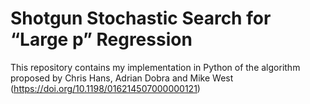 # Shotgun Stochastic Search for “Large p” Regression
This repository contains my implementation in Python of the algorithm proposed by Chris Hans, Adrian Dobra and Mike West (https://doi.org/10.1198/016214507000000121)
